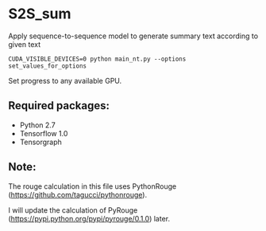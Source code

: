# S2S_sum

Apply sequence-to-sequence model to generate summary text according to given text


```
CUDA_VISIBLE_DEVICES=0 python main_nt.py --options set_values_for_options
```

Set progress to any available GPU.

## Required packages:
* Python 2.7
* Tensorflow 1.0
* Tensorgraph


## Note: 
The rouge calculation in this file uses PythonRouge (https://github.com/tagucci/pythonrouge).

I will update the calculation of PyRouge (https://pypi.python.org/pypi/pyrouge/0.1.0) later.

